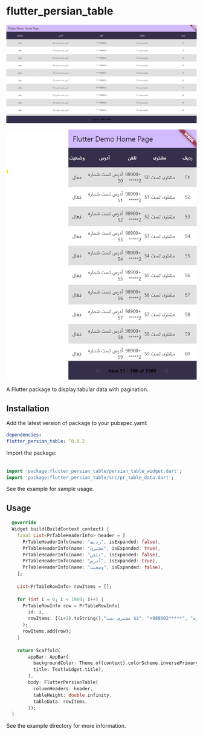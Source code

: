 # flutter_persian_table

<p align="center">
   <img src="./example1.png" alt="example 1" />
</p>

<p align="center">
   <img src="./example2.png" alt="example 1" />
</p>


A Flutter package to display tabular data with pagination.

## Installation
Add the latest version of package to your pubspec.yaml:

```yaml
dependencies:
flutter_persian_table: ^0.0.2 
```
Import the package:

```dart

import 'package:flutter_persian_table/persian_table_widget.dart';
import 'package:flutter_persian_table/src/pr_table_data.dart';

```
See the example for sample usage.

## Usage
```dart
  @override
  Widget build(BuildContext context) {
    final List<PrTableHeaderInfo> header = [
      PrTableHeaderInfo(name: "ردیف", isExpanded: false),
      PrTableHeaderInfo(name: "مشتری", isExpanded: true),
      PrTableHeaderInfo(name: "تلفن", isExpanded: false),
      PrTableHeaderInfo(name: "آدرس", isExpanded: true),
      PrTableHeaderInfo(name: "وضعیت", isExpanded: false),
    ];

    List<PrTableRowInfo> rowItems = [];

    for (int i = 0; i < 1900; i++) {
      PrTableRowInfo row = PrTableRowInfo(
        id: i,
        rowItems: [(i+1).toString(),"مشتری تست $i", "+989002*****", "آدرس تست شماره $i", "فعال"],
      );
      rowItems.add(row);
    }

    return Scaffold(
        appBar: AppBar(
          backgroundColor: Theme.of(context).colorScheme.inversePrimary,
          title: Text(widget.title),
        ),
        body: FlutterPersianTable(
          columnHeaders: header,
          tableHeight: double.infinity,
          tableData: rowItems,
        ));
  }
```

See the example directory for more information.

 
